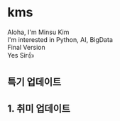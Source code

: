 # kms
Aloha, I'm Minsu Kim  
I'm interested in Python, AI, BigData  
Final Version  
Yes Sir👍
## 특기 업데이트
## 1. 취미 업데이트
